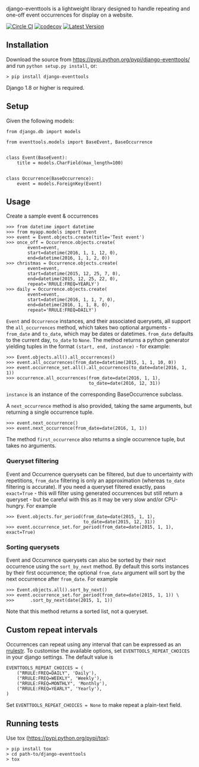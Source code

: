 django-eventtools is a lightweight library designed to handle repeating and
one-off event occurrences for display on a website.

[![Circle CI](https://circleci.com/gh/gregplaysguitar/django-eventtools.svg?style=svg)](https://circleci.com/gh/gregplaysguitar/django-eventtools)
[![codecov](https://codecov.io/gh/gregplaysguitar/django-eventtools/branch/master/graph/badge.svg)](https://codecov.io/gh/gregplaysguitar/django-eventtools)
[![Latest Version](https://img.shields.io/pypi/v/django-eventtools.svg?style=flat)](https://pypi.python.org/pypi/django-eventtools/)


## Installation

Download the source from https://pypi.python.org/pypi/django-eventtools/
and run `python setup.py install`, or:

    > pip install django-eventtools

Django 1.8 or higher is required.


## Setup

Given the following models:

    from django.db import models

    from eventtools.models import BaseEvent, BaseOccurrence


    class Event(BaseEvent):
        title = models.CharField(max_length=100)


    class Occurrence(BaseOccurrence):
        event = models.ForeignKey(Event)


## Usage

Create a sample event & occurrences

    >>> from datetime import datetime
    >>> from myapp.models import Event
    >>> event = Event.objects.create(title='Test event')
    >>> once_off = Occurrence.objects.create(
            event=event,
            start=datetime(2016, 1, 1, 12, 0),
            end=datetime(2016, 1, 1, 2, 0))
    >>> christmas = Occurrence.objects.create(
            event=event,
            start=datetime(2015, 12, 25, 7, 0),
            end=datetime(2015, 12, 25, 22, 0),
            repeat='RRULE:FREQ=YEARLY')
    >>> daily = Occurrence.objects.create(
            event=event,
            start=datetime(2016, 1, 1, 7, 0),
            end=datetime(2016, 1, 1, 8, 0),
            repeat='RRULE:FREQ=DAILY')

`Event` and `Occurrence` instances, and their associated querysets, all support
the `all_occurrences` method, which takes two optional arguments - `from_date`
and `to_date`, which may be dates or datetimes. `from_date` defaults to the
current day, `to_date` to `None`. The method returns a python generator
yielding tuples in the format `(start, end, instance)` - for example:

    >>> Event.objects.all().all_occurrences()
    >>> event.all_occurrences(from_date=datetime(2015, 1, 1, 10, 0))
    >>> event.occurrence_set.all().all_occurrences(to_date=date(2016, 1, 1))
    >>> occurrence.all_occurrences(from_date=date(2016, 1, 1),
                                   to_date=date(2016, 12, 31))

`instance` is an instance of the corresponding BaseOccurrence subclass.

A `next_occurrence` method is also provided, taking the same arguments,
but returning a single occurrence tuple.

    >>> event.next_occurrence()
    >>> event.next_occurrence(from_date=date(2016, 1, 1))

The method `first_occurrence` also returns a single occurrence tuple, but
takes no arguments.

### Queryset filtering

Event and Occurrence querysets can be filtered, but due to uncertainty
with repetitions, `from_date` filtering is only an approximation (whereas
`to_date` filtering is accurate). If you need a queryset filtered exactly,
pass `exact=True` - this will filter using generated occurrences but still
return a queryset - but be careful with this as it may be very slow and/or
CPU-hungry. For example

    >>> Event.objects.for_period(from_date=date(2015, 1, 1),
                                 to_date=date(2015, 12, 31))
    >>> event.occurrence_set.for_period(from_date=date(2015, 1, 1), exact=True)

### Sorting querysets

Event and Occurrence querysets can also be sorted by their next occurrence
using the `sort_by_next` method. By default this sorts instances by their
first occurrence; the optional `from_date` argument will sort by the next
occurrence after `from_date`. For example

    >>> Event.objects.all().sort_by_next()
    >>> event.occurrence_set.for_period(from_date=date(2015, 1, 1)) \
    >>>      .sort_by_next(date(2015, 1, 1))

Note that this method returns a sorted list, not a queryset.

## Custom repeat intervals

Occurrences can repeat using any interval that can be expressed as an
[rrulestr](https://labix.org/python-dateutil#head-e987b581aebacf25c7276d3e9214385a12a091f2).
To customise the available options, set `EVENTTOOLS_REPEAT_CHOICES` in
your django settings. The default value is

    EVENTTOOLS_REPEAT_CHOICES = (
        ("RRULE:FREQ=DAILY", 'Daily'),
        ("RRULE:FREQ=WEEKLY", 'Weekly'),
        ("RRULE:FREQ=MONTHLY", 'Monthly'),
        ("RRULE:FREQ=YEARLY", 'Yearly'),
    )

Set `EVENTTOOLS_REPEAT_CHOICES = None` to make repeat a plain-text field.

## Running tests

Use tox (<https://pypi.python.org/pypi/tox>):

    > pip install tox
    > cd path-to/django-eventtools
    > tox
